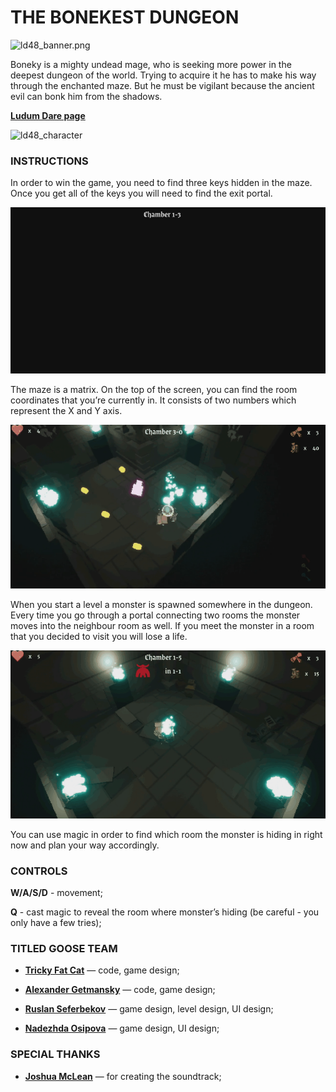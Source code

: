 # THE BONEKEST DUNGEON

![ld48_banner.png](Images/ld48_banner.png)

Boneky is a mighty undead mage, who is seeking more power in the deepest dungeon of the world. Trying to acquire it he has to make his way through the enchanted maze. But he must be vigilant because the ancient evil can bonk him from the shadows.

[**Ludum Dare page**](https://ldjam.com/events/ludum-dare/48/the-bonkest-dungeon)

![ld48_character](Images/ld48_character.png)

### INSTRUCTIONS

In order to win the game, you need to find three keys hidden in the maze. Once you get all of the keys you will need to find the exit portal.

![ld48_spawn](Images/ld48_spawn.gif)

The maze is a matrix. On the top of the screen, you can find the room coordinates that you’re currently in. It consists of two numbers which represent the X and Y axis.

![ld48_movement](Images/ld48_movement.gif)

When you start a level a monster is spawned somewhere in the dungeon.  Every time you go through a portal connecting two rooms the monster moves into the neighbour room as well. If you meet the monster in a room that you decided to visit you will lose a life.

![ld48_magic](Images/ld48_magic.gif)

You can use magic in order to find which room the monster is hiding in right now and plan your way accordingly.

### CONTROLS
**W/A/S/D** - movement;

**Q** - cast magic to reveal the room where monster’s hiding (be careful - you only have a few tries);

### TITLED GOOSE TEAM

* [**Tricky Fat Cat**](https://twitter.com/tricky_fat_cat) — code, game design;

* [**Alexander Getmansky**](https://twitter.com/AGetmansky) — code, game design;

* [**Ruslan Seferbekov**](https://twitter.com/Just_Ruslan4ik) — game design, level design, UI design;

* [**Nadezhda Osipova**](https://twitter.com/AnSick) — game design, UI design;

### SPECIAL THANKS

* [**Joshua McLean**](https://soundcloud.com/joshuamclean17) — for creating the soundtrack;

